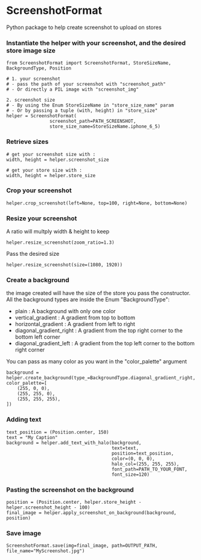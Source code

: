# ScreenshotFormat
Python package to help create screenshot to upload on stores

### Instantiate the helper with your screenshot, and the desired store image size
```
from ScreenshotFormat import ScreenshotFormat, StoreSizeName, BackgroundType, Position

# 1. your screenshot
# - pass the path of your screenshot with "screenshot_path"
# - Or directly a PIL image with "screenshot_img"

2. screenshot size
# - By using the Enum StoreSizeName in "store_size_name" param
# - Or by passing a tuple (with, height) in "store_size"
helper = ScreenshotFormat(
                screenshot_path=PATH_SCREENSHOT, 
                store_size_name=StoreSizeName.iphone_6_5)
```

### Retrieve sizes
```
# get your screenshot size with :
width, height = helper.screenshot_size

# get your store size with :
width, height = helper.store_size
```

### Crop your screenshot
```
helper.crop_screenshot(left=None, top=100, right=None, bottom=None)
```

### Resize your screenshot
A ratio will multply width & height to keep
```  
helper.resize_screenshot(zoom_ratio=1.3)
```
Pass the desired size
```  
helper.resize_screenshot(size=(1080, 1920))
```

### Create a background
the image created will have the size of the store you pass the constructor.
All the background types are inside the Enum "BackgroundType":
- plain : A background with only one color
- vertical_gradient : A gradient from top to bottom
- horizontal_gradient : A gradient from left to right
- diagonal_gradient_right : A gradient from the top right corner to the bottom left corner
- diagonal_gradient_left : A gradient from the top left corner to the bottom right corner

You can pass as many color as you want in the "color_palette" argument
```
background = helper.create_background(type_=BackgroundType.diagonal_gradient_right, color_palette=[
    (255, 0, 0),
    (255, 255, 0),
    (255, 255, 255),
])
```

### Adding text
```
text_position = (Position.center, 150)
text = "My Caption"
background = helper.add_text_with_halo(background,
                                       text=text,
                                       position=text_position,
                                       color=(0, 0, 0),
                                       halo_col=(255, 255, 255),
                                       font_path=PATH_TO_YOUR_FONT,
                                       font_size=120)
```

### Pasting the screenshot on the background
```
position = (Position.center, helper.store_height - helper.screenshot_height - 100)
final_image = helper.apply_screenshot_on_background(background, position)
```

### Save image
```
ScreenshotFormat.save(img=final_image, path=OUTPUT_PATH, file_name="MyScreenshot.jpg")
```
